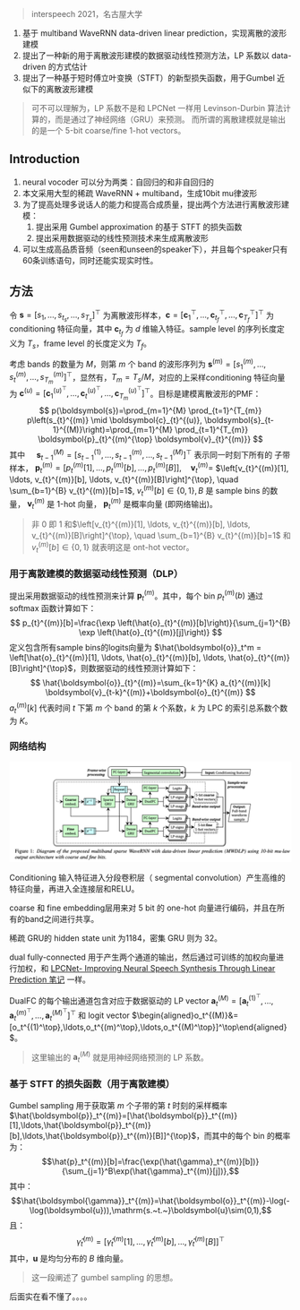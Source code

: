 
> interspeech 2021，名古屋大学
1. 基于 multiband WaveRNN data-driven linear prediction，实现离散的波形建模
2. 提出了一种新的用于离散波形建模的数据驱动线性预测方法，LP 系数以 data-driven 的方式估计
3. 提出了一种基于短时傅立叶变换（STFT）的新型损失函数，用于Gumbel 近似下的离散波形建模

> 可不可以理解为，LP 系数不是和 LPCNet 一样用 Levinson-Durbin 算法计算的，而是通过了神经网络（GRU）来预测。
> 而所谓的离散建模就是输出的是一个 5-bit coarse/fine 1-hot vectors。

## Introduction
1. neural vocoder  可以分为两类：自回归的和非自回归的
2. 本文采用大型的稀疏 WaveRNN + multiband，生成10bit mu律波形
3. 为了提高处理多说话人的能力和提高合成质量，提出两个方法进行离散波形建模：
	1. 提出采用 Gumbel approximation 的基于 STFT 的损失函数
	2. 提出采用数据驱动的线性预测技术来生成离散波形
5. 可以生成高品质音频（seen和unseen的speaker下），并且每个speaker只有60条训练语句，同时还能实现实时性。

## 方法

令 $\boldsymbol{s}=\left[s_{1}, \ldots, s_{t_{s}}, \ldots, s_{T_{s}}\right]^{\top}$ 为离散波形样本，$\boldsymbol{c}=\left[\boldsymbol{c}_{1}^{\top}, \ldots, \boldsymbol{c}_{t_{f}}^{\top}, \ldots, \boldsymbol{c}_{T_{f}}^{\top}\right]^{\top}$ 为 conditioning 特征向量，其中 $\boldsymbol{c}_{{t}_f}$ 为 $d$ 维输入特征。sample level 的序列长度定义为 $T_s$，frame level 的长度定义为 $T_f$。

考虑 bands 的数量为 $M$，则第 $m$ 个 band 的波形序列为 $\boldsymbol{s}^{(m)} = \left[s_{1}^{(m)}, \ldots, s_{t}^{(m)}, \ldots, s_{T_{m}}^{(m)}\right]^{\top}$，显然有，$T_m = T_s/M$，对应的上采样conditioning 特征向量为 $\boldsymbol{c}^{(u)}=\left[\boldsymbol{c}_{1}^{(u)^{\top}}, \ldots, \boldsymbol{c}_{t}^{(u)^{\top}}, \ldots, \boldsymbol{c}_{T_{m}}^{(u)^{\top}}\right]^{\top}$。目标是建模离散波形的PMF：
$$
p(\boldsymbol{s})=\prod_{m=1}^{M} \prod_{t=1}^{T_{m}} p\left(s_{t}^{(m)} \mid \boldsymbol{c}_{t}^{(u)}, \boldsymbol{s}_{t-1}^{(M)}\right)=\prod_{m=1}^{M} \prod_{t=1}^{T_{m}} \boldsymbol{p}_{t}^{(m)^{\top} \boldsymbol{v}_{t}^{(m)}}
$$
其中 $\quad \boldsymbol{s}_{t-1}^{(M)}=\left[s_{t-1}^{(1)}, \ldots, s_{t-1}^{(m)}, \ldots, s_{t-1}^{(M)}\right]^{\top}$ 表示同一时刻下所有的 子带样本， $\boldsymbol{p}_{t}^{(m)}=\left[p_{t}^{(m)}[1], \ldots, p_{t}^{(m)}[b], \ldots, p_{t}^{(m)}[B]\right], \quad \boldsymbol{v}_{t}^{(m)}=$ $\left[v_{t}^{(m)}[1], \ldots, v_{t}^{(m)}[b], \ldots, v_{t}^{(m)}[B]\right]^{\top}, \quad \sum_{b=1}^{B} v_{t}^{(m)}[b]=1$, $v_{t}^{(m)}[b] \in\{0,1\}, B$ 是 sample bins 的数量， $\boldsymbol{v}_{t}^{(m)}$ 是 1-hot 向量， $\boldsymbol{p}_{t}^{(m)}$ 是概率向量 (即网络输出)。
> 非 0 即 1 和$\left[v_{t}^{(m)}[1], \ldots, v_{t}^{(m)}[b], \ldots, v_{t}^{(m)}[B]\right]^{\top}, \quad \sum_{b=1}^{B} v_{t}^{(m)}[b]=1$ 和 $v_{t}^{(m)}[b] \in\{0,1\}$ 就表明这是 ont-hot vector。

### 用于离散建模的数据驱动线性预测（DLP）
提出采用数据驱动的线性预测来计算 $\boldsymbol{p}_{t}^{(m)}$。其中，每个 bin $p_t^{(m)}(b)$ 通过 softmax 函数计算如下：
$$
p_{t}^{(m)}[b]=\frac{\exp \left(\hat{o}_{t}^{(m)}[b]\right)}{\sum_{j=1}^{B} \exp \left(\hat{o}_{t}^{(m)}[j]\right)}
$$
定义包含所有sample bins的logits向量为 $\hat{\boldsymbol{o}}_t^m = \left[\hat{o}_{t}^{(m)}[1], \ldots, \hat{o}_{t}^{(m)}[b], \ldots, \hat{o}_{t}^{(m)}[B]\right]^{\top}$，则数据驱动的线性预测计算如下：
$$
\hat{\boldsymbol{o}}_{t}^{(m)}=\sum_{k=1}^{K} a_{t}^{(m)}[k] \boldsymbol{v}_{t-k}^{(m)}+\boldsymbol{o}_{t}^{(m)}
$$
$a_t^{(m)}[k]$ 代表时间 $t$ 下第 $m$ 个 band 的第 $k$ 个系数，$k$ 为 LPC 的索引总系数个数为 $K$。

### 网络结构

![](image/Pasted%20image%2020230916165908.png)

Conditioning  输入特征进入分段卷积层（ segmental convolution）产生高维的特征向量，再进入全连接层和RELU。

coarse 和 fine embedding层用来对 5 bit 的 one-hot 向量进行编码，并且在所有的band之间进行共享。

稀疏 GRU的 hidden state unit 为1184，密集 GRU 则为 32。

dual fully-connected 用于产生两个通道的输出，然后通过可训练的加权向量进行加权，和 [LPCNet- Improving Neural Speech Synthesis Through Linear Prediction 笔记](../语音合成论文笔记/LPCNet-%20Improving%20Neural%20Speech%20Synthesis%20Through%20Linear%20Prediction%20笔记.md) 一样。

DualFC 的每个输出通道包含对应于数据驱动的 LP vector $\boldsymbol{a}_t^{(M)}=\left.[\boldsymbol{a}_t^{(1)^\top},\ldots,\boldsymbol{a}_t^{(m)^\top},\ldots,\boldsymbol{a}_t^{(M)^\top}]^\top\right.$ 和 logit vector $\begin{aligned}o_t^{(M)}&=[o_t^{(1)^\top},\ldots,o_t^{(m)^\top},\ldots,o_t^{(M)^\top}]^\top\end{aligned}$。
> 这里输出的 $\boldsymbol{a}_t^{(M)}$ 就是用神经网络预测的 LP 系数。

### 基于 STFT 的损失函数（用于离散建模）

Gumbel sampling 用于获取第 $m$ 个子带的第 $t$ 时刻的采样概率 $\hat{\boldsymbol{p}}_t^{(m)}=[\hat{\boldsymbol{p}}_t^{(m)}[1],\ldots,\hat{\boldsymbol{p}}_t^{(m)}[b],\ldots,\hat{\boldsymbol{p}}_t^{(m)}[B]]^{\top}$，而其中的每个 bin 的概率为：
$$\hat{p}_t^{(m)}[b]=\frac{\exp(\hat{\gamma}_t^{(m)}[b])}{\sum_{j=1}^B\exp(\hat{\gamma}_t^{(m)}[j])},$$
其中：
$$\hat{\boldsymbol{\gamma}}_t^{(m)}=\hat{\boldsymbol{o}}_t^{(m)}-\log(-\log(\boldsymbol{u})),\mathrm{s.~t.~}\boldsymbol{u}\sim(0,1),$$
且：
$$\hat{\gamma}_{t}^{(m)}=[\hat{\gamma}_{t}^{(m)}[1],\ldots,\hat{\gamma}_{t}^{(m)}[b],\ldots,\hat{\gamma}_{t}^{(m)}[B]]^{\top}$$
其中，$\boldsymbol{u}$ 是均匀分布的 $B$ 维向量。
> 这一段阐述了 gumbel sampling 的思想。

后面实在看不懂了。。。。